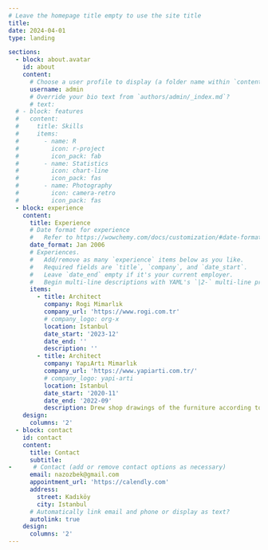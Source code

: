 ```yaml
---
# Leave the homepage title empty to use the site title
title:
date: 2024-04-01
type: landing

sections:
  - block: about.avatar
    id: about
    content:
      # Choose a user profile to display (a folder name within `content/authors/`)
      username: admin
      # Override your bio text from `authors/admin/_index.md`?
      # text:
  # - block: features
  #   content:
  #     title: Skills
  #     items:
  #       - name: R
  #         icon: r-project
  #         icon_pack: fab
  #       - name: Statistics
  #         icon: chart-line
  #         icon_pack: fas
  #       - name: Photography
  #         icon: camera-retro
  #         icon_pack: fas
  - block: experience
    content:
      title: Experience
      # Date format for experience
      #   Refer to https://wowchemy.com/docs/customization/#date-format
      date_format: Jan 2006
      # Experiences.
      #   Add/remove as many `experience` items below as you like.
      #   Required fields are `title`, `company`, and `date_start`.
      #   Leave `date_end` empty if it's your current employer.
      #   Begin multi-line descriptions with YAML's `|2-` multi-line prefix.
      items:
        - title: Architect
          company: Rogi Mimarlık
          company_url: 'https://www.rogi.com.tr'
          # company_logo: org-x
          location: Istanbul
          date_start: '2023-12'
          date_end: ''
          description: ''
        - title: Architect
          company: YapıArtı Mimarlık
          company_url: 'https://www.yapiarti.com.tr/'
          # company_logo: yapi-arti
          location: Istanbul
          date_start: '2020-11'
          date_end: '2022-09'
          description: Drew shop drawings of the furniture according to interior design projects
    design:
      columns: '2'
  - block: contact
    id: contact
    content:
      title: Contact
      subtitle:
-      # Contact (add or remove contact options as necessary)
      email: nazozbek@gmail.com
      appointment_url: 'https://calendly.com'
      address:
        street: Kadıköy
        city: Istanbul
      # Automatically link email and phone or display as text?
      autolink: true
    design:
      columns: '2'
---
```

